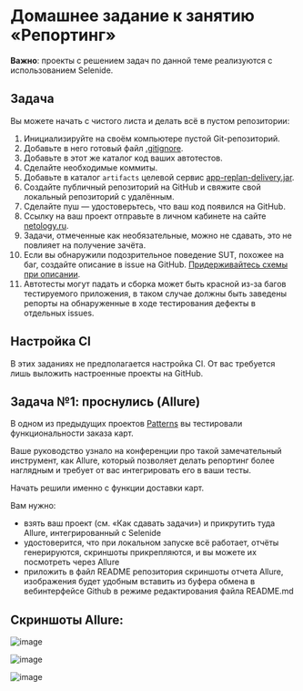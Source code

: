 # Домашнее задание к занятию «Репортинг»

**Важно**: проекты с решением задач по данной теме реализуются с использованием Selenide.

## Задача

Вы можете начать с чистого листа и делать всё в пустом репозитории:

1. Инициализируйте на своём компьютере пустой Git-репозиторий.
1. Добавьте в него готовый файл [.gitignore](../.gitignore).
1. Добавьте в этот же каталог код ваших автотестов.
1. Сделайте необходимые коммиты.
1. Добавьте в каталог `artifacts` целевой сервис [app-replan-delivery.jar](app-replan-delivery.jar).
1. Создайте публичный репозиторий на GitHub и свяжите свой локальный репозиторий с удалённым.
1. Сделайте пуш — удостоверьтесь, что ваш код появился на GitHub.
1. Ссылку на ваш проект отправьте в личном кабинете на сайте [netology.ru](https://netology.ru).
1. Задачи, отмеченные как необязательные, можно не сдавать, это не повлияет на получение зачёта.
1. Если вы обнаружили подозрительное поведение SUT, похожее на баг, создайте описание в issue на GitHub. [Придерживайтесь схемы при описании](../report-requirements.md).
1. Автотесты могут падать и сборка может быть красной из-за багов тестируемого приложения, в таком случае должны быть заведены репорты на обнаруженные в ходе тестирования дефекты в отдельных issues.    

## Настройка CI
    
В этих заданиях не предполагается настройка CI. От вас требуется лишь выложить настроенные проекты на GitHub.

## Задача №1: проснулись (Allure)

В одном из предыдущих проектов [Patterns](https://github.com/netology-code/aqa-homeworks/tree/master/patterns) вы тестировали функциональности заказа карт.

Ваше руководство узнало на конференции про такой замечательный инструмент, как Allure, который позволяет делать репортинг более наглядным и требует от вас интегрировать его в ваши тесты.

Начать решили именно с функции доставки карт.

Вам нужно:   
* взять ваш проект (см. «Как сдавать задачи») и прикрутить туда Allure, интегрированный с Selenide 
* удостоверится, что при локальном запуске всё работает, отчёты генерируются, скриншоты прикрепляются, и вы можете их посмотреть через Allure 
* приложить в файл README репозитория скриншоты отчета Allure, изображения будет удобным вставить из буфера обмена в вебинтерфейсе Github в режиме редактирования файла README.md

## Скриншоты Allure:

![image](https://github.com/user-attachments/assets/cbd6c9f8-2359-499c-8700-6d61fc5f5386)

![image](https://github.com/user-attachments/assets/719e7d47-6fb1-4c12-9e9f-8084aba37f0f)

![image](https://github.com/user-attachments/assets/fe84703c-966a-4150-956c-2c60eada2337)
